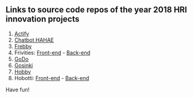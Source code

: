 ## Links to source code repos of the year 2018 HRI innovation projects

1. [Actify](https://github.com/RohanNg/pimap-mobile)
2. [Chatbot HAHAE](https://github.com/Apollina/InnovationProject)
3. [Frebby](https://github.com/mikkoisa/HEL-project/tree/master/myProjo)
4. Frivities: [Front-end](https://github.com/ChanhNguyen17/freedomHumblers) - [Back-end](https://github.com/ChanhNguyen17/events)
5. [GoDo](https://github.com/RikuMantysalo/GODO)
6. [Gosinki](https://github.com/KagaK2/InnovationProject)
7. [Hobby](https://github.com/HaoZhang95/HiSocial)
8. Hobotti: [Front-end](https://github.com/buckfast/hel-project) - [Back-end](https://github.com/STaskinen/Hobotti-Backend) 

Have fun!
